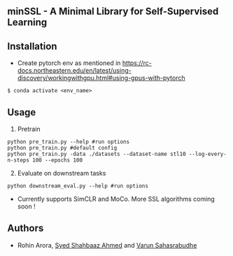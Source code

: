 ## minSSL - A Minimal Library for Self-Supervised Learning


## Installation

* Create pytorch env as mentioned in https://rc-docs.northeastern.edu/en/latest/using-discovery/workingwithgpu.html#using-gpus-with-pytorch
```
$ conda activate <env_name>

```

## Usage

1. Pretrain 
```
python pre_train.py --help #run options
python pre_train.py #default config 
python pre_train.py -data ./datasets --dataset-name stl10 --log-every-n-steps 100 --epochs 100 
```

2. Evaluate on downstream tasks 
```
python downstream_eval.py --help #run options
```

* Currently supports SimCLR and MoCo. More SSL algorithms coming soon !


## Authors
* Rohin Arora, [Syed Shahbaaz Ahmed](https://github.com/syedshahbaaz) and [Varun Sahasrabudhe](https://github.com/vsahasrabudhe96)